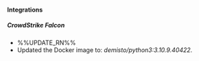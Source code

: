 
#### Integrations
##### CrowdStrike Falcon
- %%UPDATE_RN%%
- Updated the Docker image to: *demisto/python3:3.10.9.40422*.
